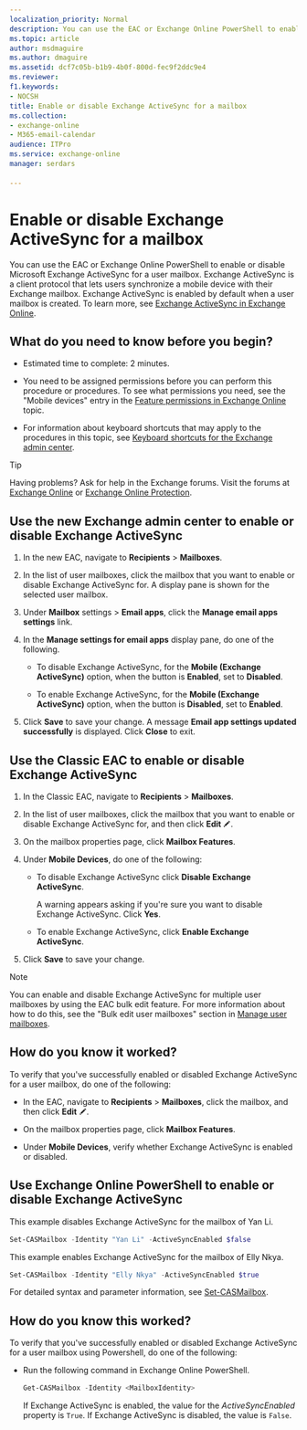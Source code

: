 ```yaml
---
localization_priority: Normal
description: You can use the EAC or Exchange Online PowerShell to enable or disable Microsoft Exchange ActiveSync for a user mailbox. Exchange ActiveSync is a client protocol that lets users synchronize a mobile device with their Exchange mailbox. Exchange ActiveSync is enabled by default when a user mailbox is created. To learn more, see Exchange ActiveSync.
ms.topic: article
author: msdmaguire
ms.author: dmaguire
ms.assetid: dcf7c05b-b1b9-4b0f-800d-fec9f2ddc9e4
ms.reviewer: 
f1.keywords:
- NOCSH
title: Enable or disable Exchange ActiveSync for a mailbox
ms.collection: 
- exchange-online
- M365-email-calendar
audience: ITPro
ms.service: exchange-online
manager: serdars

---
```


# Enable or disable Exchange ActiveSync for a mailbox

You can use the EAC or Exchange Online PowerShell to enable or disable Microsoft Exchange ActiveSync for a user mailbox. Exchange ActiveSync is a client protocol that lets users synchronize a mobile device with their Exchange mailbox. Exchange ActiveSync is enabled by default when a user mailbox is created. To learn more, see [Exchange ActiveSync in Exchange Online](../../clients-and-mobile-in-exchange-online/exchange-activesync/exchange-activesync.md).

## What do you need to know before you begin?

- Estimated time to complete: 2 minutes.

- You need to be assigned permissions before you can perform this procedure or procedures. To see what permissions you need, see the "Mobile devices" entry in the [Feature permissions in Exchange Online](../../permissions-exo/feature-permissions.md) topic.

- For information about keyboard shortcuts that may apply to the procedures in this topic, see [Keyboard shortcuts for the Exchange admin center](../../accessibility/keyboard-shortcuts-in-admin-center.md).

> [!TIP]
> Having problems? Ask for help in the Exchange forums. Visit the forums at [Exchange Online](https://social.technet.microsoft.com/forums/msonline/home?forum=onlineservicesexchange) or [Exchange Online Protection](https://social.technet.microsoft.com/forums/forefront/home?forum=FOPE).

## Use the new Exchange admin center to enable or disable Exchange ActiveSync

1. In the new EAC, navigate to **Recipients** \> **Mailboxes**. 

2. In the list of user mailboxes, click the mailbox that you want to enable or disable Exchange ActiveSync for. A display pane is shown for the selected user mailbox.

3. Under **Mailbox** settings \> **Email apps**, click the **Manage email apps settings** link.

4. In the **Manage settings for email apps** display pane, do one of the following.

   - To disable Exchange ActiveSync, for the **Mobile (Exchange ActiveSync)** option, when the button is **Enabled**, set to **Disabled**. 

   - To enable Exchange ActiveSync, for the **Mobile (Exchange ActiveSync)** option, when the button is **Disabled**, set to **Enabled**. 

5. Click **Save** to save your change. A message **Email app settings updated successfully** is displayed. Click **Close** to exit.

## Use the Classic EAC to enable or disable Exchange ActiveSync

1. In the Classic EAC, navigate to **Recipients** \> **Mailboxes**.

2. In the list of user mailboxes, click the mailbox that you want to enable or disable Exchange ActiveSync for, and then click **Edit** ![Edit icon](../../media/ITPro_EAC_EditIcon.gif).

3. On the mailbox properties page, click **Mailbox Features**.

4. Under **Mobile Devices**, do one of the following:

   - To disable Exchange ActiveSync click **Disable Exchange ActiveSync**.

     A warning appears asking if you're sure you want to disable Exchange ActiveSync. Click **Yes**.

   - To enable Exchange ActiveSync, click **Enable Exchange ActiveSync**.

5. Click **Save** to save your change.

> [!NOTE]
> You can enable and disable Exchange ActiveSync for multiple user mailboxes by using the EAC bulk edit feature. For more information about how to do this, see the "Bulk edit user mailboxes" section in [Manage user mailboxes](manage-user-mailboxes.md).

## How do you know it worked?

To verify that you've successfully enabled or disabled Exchange ActiveSync for a user mailbox, do one of the following:

- In the EAC, navigate to **Recipients** \> **Mailboxes**, click the mailbox, and then click **Edit** ![Edit icon](../../media/ITPro_EAC_EditIcon.gif).

- On the mailbox properties page, click **Mailbox Features**.

- Under **Mobile Devices**, verify whether Exchange ActiveSync is enabled or disabled.

## Use Exchange Online PowerShell to enable or disable Exchange ActiveSync

This example disables Exchange ActiveSync for the mailbox of Yan Li.

```PowerShell
Set-CASMailbox -Identity "Yan Li" -ActiveSyncEnabled $false
```

This example enables Exchange ActiveSync for the mailbox of Elly Nkya.

```PowerShell
Set-CASMailbox -Identity "Elly Nkya" -ActiveSyncEnabled $true
```

For detailed syntax and parameter information, see [Set-CASMailbox](https://docs.microsoft.com/powershell/module/exchange/set-casmailbox).

## How do you know this worked?

To verify that you've successfully enabled or disabled Exchange ActiveSync for a user mailbox using Powershell, do one of the following:

- Run the following command in Exchange Online PowerShell.

  ```PowerShell
  Get-CASMailbox -Identity <MailboxIdentity>
  ```
  If Exchange ActiveSync is enabled, the value for the _ActiveSyncEnabled_ property is `True`. If Exchange ActiveSync is disabled, the value is `False`.

